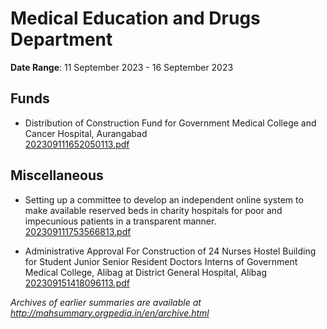 # Medical Education and Drugs Department

**Date Range**: 11 September 2023 - 16 September 2023


## Funds
- Distribution of Construction Fund for Government Medical College and Cancer Hospital, Aurangabad\
  [202309111652050113.pdf](https://gr.maharashtra.gov.in/Site/Upload/Government%20Resolutions/English/202309111652050113.pdf)

## Miscellaneous
- Setting up a committee to develop an independent online system to make available reserved beds in charity hospitals for poor and impecunious patients in a transparent manner.\
  [202309111753566813.pdf](https://gr.maharashtra.gov.in/Site/Upload/Government%20Resolutions/English/202309111753566813.pdf)

- Administrative Approval For Construction of 24 Nurses Hostel Building for Student Junior Senior Resident Doctors Interns of Government Medical College, Alibag at District General Hospital, Alibag\
  [202309151418096113.pdf](https://gr.maharashtra.gov.in/Site/Upload/Government%20Resolutions/English/202309151418096113.pdf)


*Archives of earlier summaries are available at http://mahsummary.orgpedia.in/en/archive.html*